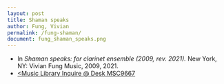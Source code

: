 ```yaml
---
layout: post
title: Shaman speaks
author: Fung, Vivian
permalink: /fung-shaman/
document: fung_shaman_speaks.png
---
```


- In *Shaman speaks: for clarinet ensemble (2009, rev. 2021).* New York, NY: Vivian Fung Music, 2009, 2021.
- <a href="https://tufts.primo.exlibrisgroup.com/permalink/01TUN_INST/1kc9gia/alma991018726335503851" target="_blank"><Music Library Inquire @ Desk MSC9667</a>
